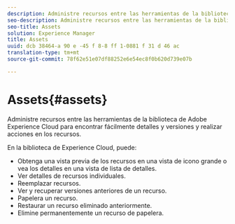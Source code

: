 ```yaml
---
description: Administre recursos entre las herramientas de la biblioteca de Adobe Experience Cloud para encontrar fácilmente detalles y versiones y realizar acciones en los recursos.
seo-description: Administre recursos entre las herramientas de la biblioteca de Adobe Experience Cloud para encontrar fácilmente detalles y versiones y realizar acciones en los recursos.
seo-title: Assets
solution: Experience Manager
title: Assets
uuid: dcb 38464-a 90 e -45 f 8-8 ff 1-0881 f 31 d 46 ac
translation-type: tm+mt
source-git-commit: 78f62e51e07df88252e6e54ec8f0b620d739e07b

---
```



# Assets{#assets}

Administre recursos entre las herramientas de la biblioteca de Adobe Experience Cloud para encontrar fácilmente detalles y versiones y realizar acciones en los recursos.

En la biblioteca de Experience Cloud, puede:

* Obtenga una vista previa de los recursos en una vista de icono grande o vea los detalles en una vista de lista de detalles.
* Ver detalles de recursos individuales.
* Reemplazar recursos.
* Ver y recuperar versiones anteriores de un recurso.
* Papelera un recurso.
* Restaurar un recurso eliminado anteriormente.
* Elimine permanentemente un recurso de papelera.

